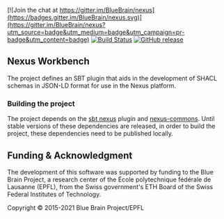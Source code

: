 [![Join the chat at https://gitter.im/BlueBrain/nexus](https://badges.gitter.im/BlueBrain/nexus.svg)](https://gitter.im/BlueBrain/nexus?utm_source=badge&utm_medium=badge&utm_campaign=pr-badge&utm_content=badge)
[![Build Status](https://bbpcode.epfl.ch/ci/buildStatus/icon?job=nexus.sbt.sbt-nexus-workbench)](https://bbpcode.epfl.ch/ci/job/nexus.sbt.sbt-nexus-workbench)
[![GitHub release](https://img.shields.io/github/release/BlueBrain/sbt-nexus-workbench.svg)]()

## Nexus Workbench

The project defines an SBT plugin that aids in the development of SHACL schemas in JSON-LD format for use in the
Nexus platform.

### Building the project

The project depends on the [sbt nexus](https://github.com/bluebrain/sbt-nexus) plugin and
[nexus-commons](https://github.com/bluebrain/nexus-commons).  Until stable versions of these dependencies are released,
in order to build the project, these dependencies need to be published locally.

## Funding & Acknowledgment

The development of this software was supported by funding to the Blue Brain Project, a research center of the École polytechnique fédérale de
Lausanne (EPFL), from the Swiss government's ETH Board of the Swiss Federal Institutes of Technology.

Copyright © 2015-2021 Blue Brain Project/EPFL

